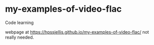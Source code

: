 # my-examples-of-video-flac
Code learning


webpage at https://hpssjellis.github.io/my-examples-of-video-flac/ not really needed.
